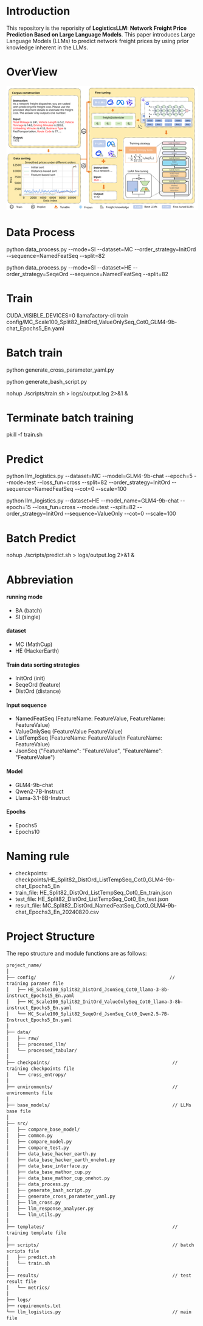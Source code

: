 # Introduction
This repository is the reporisity of **LogisticsLLM: Network Freight Price Prediction Based on Large Language Models**. 
This paper introduces Large Language Models (LLMs) to predict network freight prices by using prior knowledge inherent in the
LLMs.

# OverView

![framework](resources/framework2.svg)

# Data Process

python data_process.py --mode=SI --dataset=MC --order_strategy=InitOrd --sequence=NamedFeatSeq --split=82

python data_process.py --mode=SI --dataset=HE --order_strategy=SeqeOrd --sequence=NamedFeatSeq --split=82


# Train

CUDA_VISIBLE_DEVICES=0 llamafactory-cli train config/MC_Scale100_Split82_InitOrd_ValueOnlySeq_Cot0_GLM4-9b-chat_Epochs5_En.yaml


# Batch train

python generate_cross_parameter_yaml.py

python generate_bash_script.py

nohup ./scripts/train.sh > logs/output.log 2>&1 &


# Terminate batch training
pkill -f train.sh


# Predict

python llm_logistics.py --dataset=MC --model=GLM4-9b-chat --epoch=5 --mode=test --loss_fun=cross --split=82 --order_strategy=InitOrd --sequence=NamedFeatSeq --cot=0 --scale=100

python llm_logistics.py --dataset=HE --model_name=GLM4-9b-chat --epoch=15 --loss_fun=cross --mode=test --split=82 --order_strategy=InitOrd --sequence=ValueOnly --cot=0 --scale=100


# Batch Predict

nohup ./scripts/predict.sh > logs/output.log 2>&1 &


# Abbreviation
#### running mode
+ BA (batch)
+ SI (single)

#### dataset
+ MC (MathCup)
+ HE (HackerEarth)

#### Train data sorting strategies
+ InitOrd (init)
+ SeqeOrd (feature)
+ DistOrd (distance)

#### Input sequence
+ NamedFeatSeq (FeatureName: FeatureValue, FeatureName: FeatureValue)
+ ValueOnlySeq (FeatureValue FeatureValue)
+ ListTempSeq  (FeatureName: FeatureValue\n FeatureName: FeatureValue)
+ JsonSeq  ("FeatureName": "FeatureValue", "FeatureName": "FeatureValue")

#### Model
+ GLM4-9b-chat
+ Qwen2-7B-Instruct
+ Llama-3.1-8B-Instruct

#### Epochs
+ Epochs5
+ Epochs10

# Naming rule
+ checkpoints:  checkpoints/HE_Split82_DistOrd_ListTempSeq_Cot0_GLM4-9b-chat_Epochs5_En
+ train_file:   HE_Split82_DistOrd_ListTempSeq_Cot0_En_train.json
+ test_file:    HE_Split82_DistOrd_ListTempSeq_Cot0_En_test.json
+ result_file:  MC_Split82_DistOrd_NamedFeatSeq_Cot0_GLM4-9b-chat_Epochs3_En_20240820.csv


# Project Structure
The repo structure and module functions are as follows:
```text
project_name/
│
├── config/                                                 // training paramer file
│   ├── HE_Scale100_Split82_DistOrd_JsonSeq_Cot0_llama-3-8b-instruct_Epochs15_En.yaml
│   ├── MC_Scale100_Split82_InitOrd_ValueOnlySeq_Cot0_llama-3-8b-instruct_Epochs5_En.yaml
│   └── MC_Scale100_Split82_SeqeOrd_JsonSeq_Cot0_Qwen2.5-7B-Instruct_Epochs5_En.yaml
│
├── data/
│   ├── raw/
│   ├── processed_llm/
│   └── processed_tabular/
│
├── checkpoints/                                             // training checkpoints file
│   └── cross_entropy/
│
├── environments/                                            // environments file
│
├── base_models/                                             // LLMs base file
│
├── src/
│   ├── compare_base_model/
│   ├── common.py
│   ├── compare_model.py
│   ├── compare_test.py
│   ├── data_base_hacker_earth.py
│   ├── data_base_hacker_earth_onehot.py
│   ├── data_base_interface.py
│   ├── data_base_mathor_cup.py
│   ├── data_base_mathor_cup_onehot.py
│   ├── data_process.py
│   ├── generate_bash_script.py
│   ├── generate_cross_parameter_yaml.py
│   ├── llm_cross.py
│   ├── llm_response_analyser.py
│   └── llm_utils.py
│
├── templates/                                               // training template file
│
├── scripts/                                                 // batch scripts file
│   ├── predict.sh
│   └── train.sh
│
├── results/                                                 // test result file
│   └── metrics/
│
├── logs/
├── requirements.txt
└── llm_logistics.py                                         // main file
```
